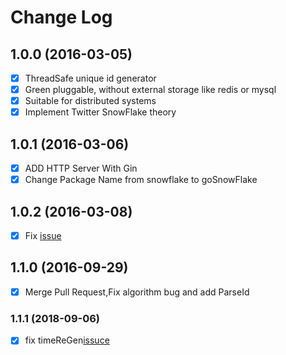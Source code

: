 # Change Log

## 1.0.0 (2016-03-05)

- [x] ThreadSafe unique id generator
- [x] Green pluggable, without external storage like redis or mysql
- [x] Suitable for distributed systems
- [x] Implement Twitter SnowFlake theory

## 1.0.1 (2016-03-06)

- [x] ADD HTTP Server With Gin
- [x] Change Package Name from snowflake to goSnowFlake

## 1.0.2 (2016-03-08)

- [x] Fix [issue](https://github.com/zheng-ji/goSnowFlake/issues/1) 

## 1.1.0 (2016-09-29)

- [x] Merge Pull Request,Fix algorithm bug and add ParseId

### 1.1.1 (2018-09-06)
- [x] fix timeReGen[issuce](https://github.com/zheng-ji/goSnowFlake/issues/9) 
